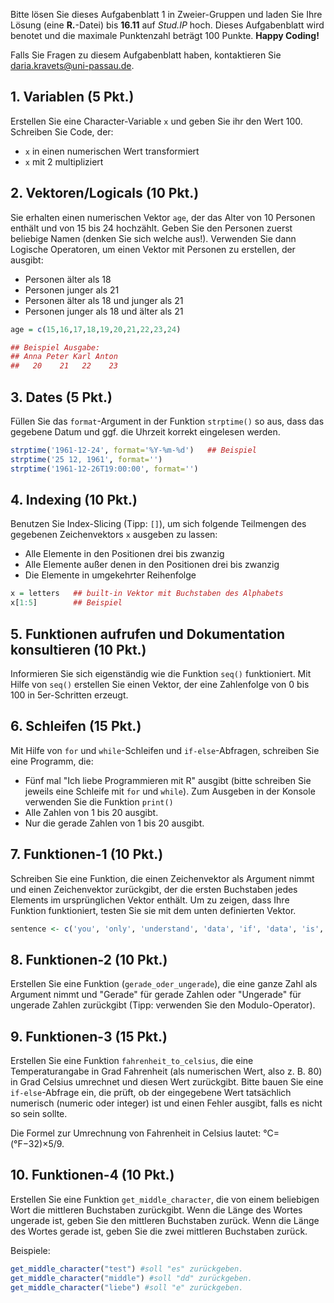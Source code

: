 Bitte lösen Sie dieses Aufgabenblatt 1 in Zweier-Gruppen und laden Sie Ihre Lösung (eine **R.**-Datei) bis **16.11** auf *Stud.IP* hoch. Dieses Aufgabenblatt wird benotet und die maximale Punktenzahl beträgt 100 Punkte. **Happy Coding!** 

Falls Sie Fragen zu diesem Aufgabenblatt haben, kontaktieren Sie daria.kravets@uni-passau.de.  

## 1. Variablen (5 Pkt.)

Erstellen Sie eine Character-Variable `x` und geben Sie ihr den Wert 100. Schreiben Sie Code, der: 

* `x` in einen numerischen Wert transformiert 
* `x` mit 2 multipliziert 

## 2. Vektoren/Logicals (10 Pkt.)

Sie erhalten einen numerischen Vektor `age`, der das Alter von 10 Personen enthält und von 15 bis 24 hochzählt. Geben Sie den Personen zuerst beliebige Namen (denken Sie sich welche aus!). Verwenden Sie dann Logische Operatoren, um einen Vektor mit Personen zu erstellen, der ausgibt:

* Personen älter als 18
* Personen junger als 21
* Personen älter als 18 und junger als 21
* Personen junger als 18 und älter als 21

```r 
age = c(15,16,17,18,19,20,21,22,23,24)

## Beispiel Ausgabe: 
## Anna Peter Karl Anton
##   20    21   22    23
```

## 3. Dates (5 Pkt.)

Füllen Sie das `format`-Argument in der Funktion `strptime()` so aus, dass das gegebene Datum und ggf. die Uhrzeit korrekt eingelesen werden. 

```r
strptime('1961-12-24', format='%Y-%m-%d')   ## Beispiel 
strptime('25 12, 1961', format='')
strptime('1961-12-26T19:00:00', format='')
```

## 4. Indexing (10 Pkt.)

Benutzen Sie Index-Slicing (Tipp: `[]`), um sich folgende Teilmengen des gegebenen Zeichenvektors `x` ausgeben zu lassen: 

* Alle Elemente in den Positionen drei bis zwanzig
* Alle Elemente außer denen in den Positionen drei bis zwanzig
* Die Elemente in umgekehrter Reihenfolge

```r
x = letters   ## built-in Vektor mit Buchstaben des Alphabets
x[1:5]        ## Beispiel
```
## 5. Funktionen aufrufen und Dokumentation konsultieren (10 Pkt.)

Informieren Sie sich eigenständig wie die Funktion `seq()` funktioniert. Mit Hilfe von `seq()` erstellen Sie einen Vektor, der eine Zahlenfolge von 0 bis 100 in 5er-Schritten erzeugt.

## 6. Schleifen (15 Pkt.)

Mit Hilfe von `for` und `while`-Schleifen und `if-else`-Abfragen, schreiben Sie eine Programm, die: 

* Fünf mal "Ich liebe Programmieren mit R" ausgibt (bitte schreiben Sie jeweils eine Schleife mit `for` und `while`). Zum Ausgeben in der Konsole verwenden Sie die Funktion `print()`
* Alle Zahlen von 1 bis 20 ausgibt.
* Nur die gerade Zahlen von 1 bis 20 ausgibt.  

## 7. Funktionen-1 (10 Pkt.)

Schreiben Sie eine Funktion, die einen Zeichenvektor als Argument nimmt und einen Zeichenvektor zurückgibt, der die ersten Buchstaben jedes Elements im ursprünglichen Vektor enthält. Um zu zeigen, dass Ihre Funktion funktioniert, testen Sie sie mit dem unten definierten Vektor.

```r
sentence <- c('you', 'only', 'understand', 'data', 'if', 'data', 'is', 'tidy')
```

## 8. Funktionen-2 (10 Pkt.)

Erstellen Sie eine Funktion (`gerade_oder_ungerade`), die eine ganze Zahl als Argument nimmt und "Gerade" für gerade Zahlen oder "Ungerade" für ungerade Zahlen zurückgibt (Tipp: verwenden Sie den Modulo-Operator).

## 9. Funktionen-3 (15 Pkt.)

Erstellen Sie eine Funktion `fahrenheit_to_celsius`, die eine Temperaturangabe in Grad Fahrenheit (als numerischen Wert, also z. B. 80) in Grad Celsius umrechnet und diesen Wert zurückgibt. Bitte bauen Sie eine `if-else`-Abfrage ein, die prüft, ob der eingegebene Wert tatsächlich numerisch (numeric oder integer) ist und einen Fehler ausgibt, falls es nicht so sein sollte.  

Die Formel zur Umrechnung von Fahrenheit in Celsius lautet: °C=(°F−32)×5/9.

## 10. Funktionen-4 (10 Pkt.)

Erstellen Sie eine Funktion `get_middle_character`, die von einem beliebigen Wort die mittleren Buchstaben zurückgibt. Wenn die Länge des Wortes ungerade ist, geben Sie den mittleren Buchstaben zurück. Wenn die Länge des Wortes gerade ist, geben Sie die zwei mittleren Buchstaben zurück.

Beispiele: 
```r
get_middle_character("test") #soll "es" zurückgeben. 
get_middle_character("middle") #soll "dd" zurückgeben. 
get_middle_character("liebe") #soll "e" zurückgeben. 
```
